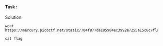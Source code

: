 #### Task :

Solution

```
wget https://mercury.picoctf.net/static/704f877da185904ec3992e7255a15c6c/flag

cat flag
```
